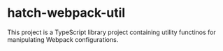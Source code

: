 # hatch-webpack-util
This project is a TypeScript library project containing utility functinos for manipulating Webpack configurations.